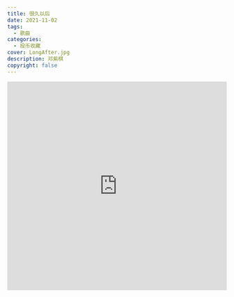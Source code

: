 ```yaml
---
title: 很久以后
date: 2021-11-02
tags:
  - 歌曲
categories:
  - 投币收藏
cover: LongAfter.jpg
description: 邓紫棋
copyright: false
---
```


<iframe
  src="https://player.bilibili.com/player.html?aid=92127944&bvid=BV1c7411N7a7&cid=157300752&page=1"
  scrolling="no"
  border="0"
  frameborder="no"
  width="100%"
  framespacing="0"
  allowfullscreen="true"
>
</iframe>

<style>
iframe {
  height: 480px;
}
@media (max-width: 768px) {
  iframe {
    height: 300px;
  }
}
@media (max-width: 480px) {
  iframe {
    height: 250px;
  }
}
</style>
